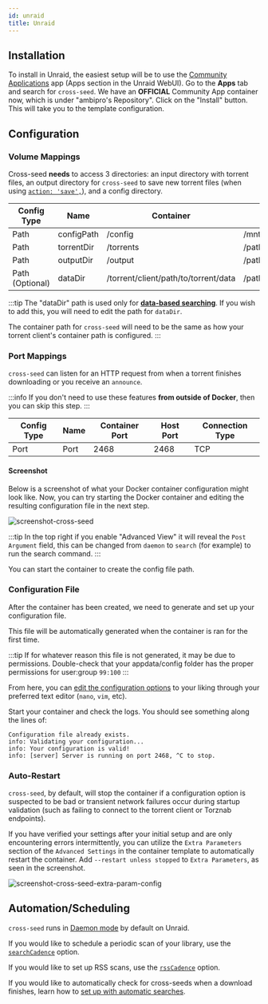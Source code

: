 ```yaml
---
id: unraid
title: Unraid
---
```


## Installation

To install in Unraid, the easiest setup will be to use the
[Community Applications](https://forums.unraid.net/topic/38582-plug-in-community-applications/)
app (Apps section in the Unraid WebUI). Go to the **Apps** tab and search for `cross-seed`.
We have an **OFFICIAL** Community App container now, which is under "ambipro's Repository". Click on the "Install"
button. This will take you to the template configuration.

## Configuration

### Volume Mappings

Cross-seed **needs** to access 3 directories: an input directory with torrent files,
an output directory for `cross-seed` to save new torrent files (when using [`action: 'save',`](../basics/options.md#action)), and a config
directory.

| Config Type     | Name       | Container                            | Host                                | Access Mode |
| --------------- | ---------- | ------------------------------------ | ----------------------------------- | ----------- |
| Path            | configPath | /config                              | /mnt/user/appdata/cross-seed        | Read/Write  |
| Path            | torrentDir | /torrents                            | /path/to/torrent/client/session/dir | Read Only   |
| Path            | outputDir  | /output                              | /path/to/torrent/client/watch/dir   | Read/Write  |
| Path (Optional) | dataDir    | /torrent/client/path/to/torrent/data | /path/to/torrent/client/data        | Read/Write  |

:::tip
The "dataDir" path is used only for [**data-based searching**](./data-based-matching.md). If you wish to add this, you will need to edit the path for `dataDir`.

The container path for `cross-seed` will need to be the same as how your torrent client's container path is configured.
:::

### Port Mappings

`cross-seed` can listen for an HTTP request from when a torrent finishes downloading
or you receive an `announce`.

:::info
If you don't need to use these features **from outside of Docker**, then you can
skip this step.
:::

| Config Type | Name | Container Port | Host Port | Connection Type |
| ----------- | ---- | -------------- | --------- | --------------- |
| Port        | Port | 2468           | 2468      | TCP             |

#### Screenshot

Below is a screenshot of what your Docker container configuration might look
like. Now, you can try starting the Docker container and editing the resulting
configuration file in the next step.

![screenshot-cross-seed](https://github.com/cross-seed/cross-seed/assets/123845855/93a4749e-1506-40de-91f5-ac7d8ec93334)

:::tip
In the top right if you enable "Advanced View" it will reveal the `Post Argument` field, this can be changed from `daemon` to `search` (for example) to run the search command.
:::

You can start the container to create the config file path.

### Configuration File

After the container has been created, we need to generate and set up your configuration file. 

This file will be automatically generated when the container is ran for the first time.

:::tip
If for whatever reason this file is not generated, it may be due to permissions. Double-check that your appdata/config folder has the proper permissions for user:group `99:100`
:::

From here, you can [edit the configuration options](../basics/options.md#options-used-in-cross-seed-daemon) to your liking through your preferred text editor (`nano`, `vim`, etc).

Start your container and check the logs. You should see something along the lines of:

```
Configuration file already exists.
info: Validating your configuration...
info: Your configuration is valid!
info: [server] Server is running on port 2468, ^C to stop.
```

### Auto-Restart

`cross-seed`, by default, will stop the container if a configuration option is suspected to be bad or transient network failures occur during startup validation
(such as failing to connect to the torrent client or Torznab endpoints).

If you have verified your settings after your initial setup and are only encountering errors intermittently,
you can utilize the `Extra Parameters` section of the `Advanced Settings` in the container template to automatically restart the container.
Add `--restart unless stopped` to `Extra Parameters`, as seen in the screenshot.

![screenshot-cross-seed-extra-param-config](https://github.com/cross-seed/cross-seed.org/assets/9668239/7e365d63-1f0d-467c-b6df-e3a53183abac)

## Automation/Scheduling

`cross-seed` runs in [Daemon mode](../basics/daemon.md) by default on Unraid.

If you would like to schedule a periodic scan of your library, use the [`searchCadence`](../basics/options.md#searchcadence) option.

If you would like to set up RSS scans, use the [`rssCadence`](../basics/options.md#rsscadence) option.

If you would like to automatically check for cross-seeds when a download finishes, learn how to [set up with automatic searches](../basics/daemon#set-up-automatic-searches-for-finished-downloads).
